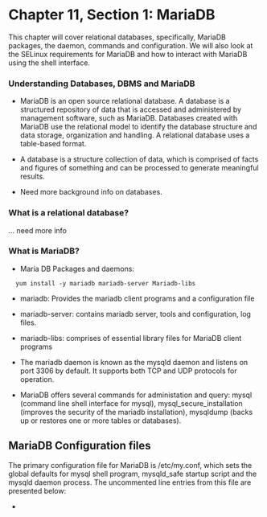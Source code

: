 # Chapter 11, Section 1: MariaDB

This chapter will cover relational databases, specifically, MariaDB packages, the daemon, commands and configuration. We will also look at the SELinux requirements for MariaDB and how to interact with MariaDB using the shell interface.

### Understanding Databases, DBMS and MariaDB

- MariaDB is an open source relational database. A database is a structured repository of data that is accessed and administered by management software, such as MariaDB. Databases created with MariaDB use the relational model to identify the database structure and data storage, organization and handling. A relational database uses a table-based format.

- A database is a structure collection of data, which is comprised of facts and figures of something and can be processed to generate meaningful results.

- Need more background info on databases.

### What is a relational database?

... need more info

### What is MariaDB?

- Maria DB Packages and daemons:

```
  yum install -y mariadb mariadb-server Mariadb-libs
```

- mariadb: Provides the mariadb client programs and a configuration file
- mariadb-server: contains mariadb server, tools and configuration, log files.
- mariadb-libs: comprises of essential library files for MariaDB client programs

- The mariadb daemon is known as the mysqld daemon and listens on port 3306 by default. It supports both TCP and UDP protocols for operation.

- MariaDB offers several commands for administation and query: mysql (command line shell interface for mysql), mysql_secure_installation (improves the security of the mariadb installation), mysqldump (backs up or restores one or more tables or databases).

## MariaDB Configuration files

The primary configuration file for MariaDB is /etc/my.conf, which sets the global defaults for mysql shell program, mysqld_safe startup script and the mysqld daemon process. The uncommented line entries from this file are presented below:

- 
